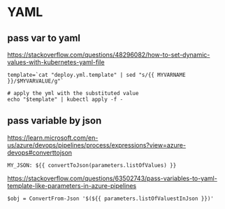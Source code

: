 # YAML

## pass var to yaml
https://stackoverflow.com/questions/48296082/how-to-set-dynamic-values-with-kubernetes-yaml-file
```
template=`cat "deploy.yml.template" | sed "s/{{ MYVARNAME }}/$MYVARVALUE/g"`

# apply the yml with the substituted value
echo "$template" | kubectl apply -f -
```

## pass variable by json
https://learn.microsoft.com/en-us/azure/devops/pipelines/process/expressions?view=azure-devops#converttojson
```
MY_JSON: ${{ convertToJson(parameters.listOfValues) }}
```
https://stackoverflow.com/questions/63502743/pass-variables-to-yaml-template-like-parameters-in-azure-pipelines
```
$obj = ConvertFrom-Json '$(${{ parameters.listOfValuestInJson }})'
```
